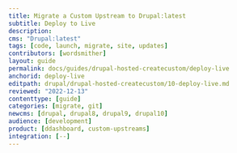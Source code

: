 ```yaml
---
title: Migrate a Custom Upstream to Drupal:latest
subtitle: Deploy to Live
description: 
cms: "Drupal:latest"
tags: [code, launch, migrate, site, updates]
contributors: [wordsmither]
layout: guide
permalink: docs/guides/drupal-hosted-createcustom/deploy-live
anchorid: deploy-live
editpath: drupal/drupal-hosted-createcustom/10-deploy-live.md
reviewed: "2022-12-13"
contenttype: [guide]
categories: [migrate, git]
newcms: [drupal, drupal8, drupal9, drupal10]
audience: [development]
product: [ddashboard, custom-upstreams]
integration: [--]
---
```


<Partial file="drupal/deploy-live.md" />
